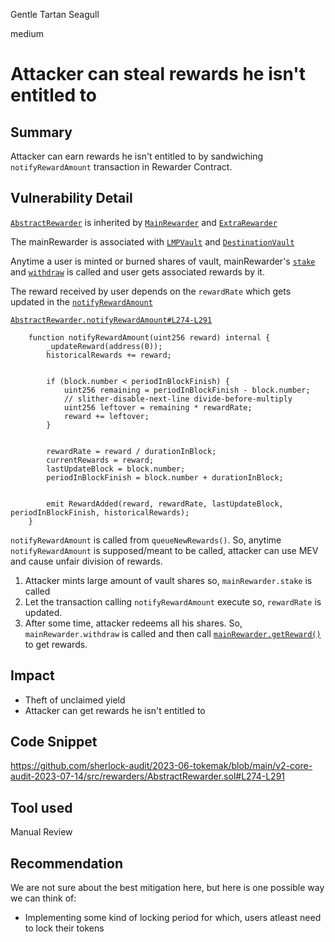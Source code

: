 Gentle Tartan Seagull

medium

# Attacker can steal rewards he isn't entitled to
## Summary
Attacker can earn rewards he isn't entitled to by sandwiching `notifyRewardAmount` transaction in Rewarder Contract.
## Vulnerability Detail
[`AbstractRewarder`](https://github.com/sherlock-audit/2023-06-tokemak/blob/main/v2-core-audit-2023-07-14/src/rewarders/AbstractRewarder.sol) is inherited by [`MainRewarder`](https://github.com/sherlock-audit/2023-06-tokemak/blob/main/v2-core-audit-2023-07-14/src/rewarders/MainRewarder.sol) and [`ExtraRewarder`](https://github.com/sherlock-audit/2023-06-tokemak/blob/main/v2-core-audit-2023-07-14/src/rewarders/ExtraRewarder.sol)

The mainRewarder is associated with [`LMPVault`](https://github.com/sherlock-audit/2023-06-tokemak/blob/main/v2-core-audit-2023-07-14/src/vault/LMPVault.sol#L294) and [`DestinationVault`](https://github.com/sherlock-audit/2023-06-tokemak/blob/main/v2-core-audit-2023-07-14/src/vault/DestinationVault.sol#L49)

Anytime a user is minted or burned shares of vault, mainRewarder's [`stake`](https://github.com/sherlock-audit/2023-06-tokemak/blob/main/v2-core-audit-2023-07-14/src/vault/LMPVault.sol#L863) and [`withdraw`](https://github.com/sherlock-audit/2023-06-tokemak/blob/main/v2-core-audit-2023-07-14/src/vault/LMPVault.sol#L844) is called and user gets associated rewards by it.

The reward received by user depends on the `rewardRate` which gets updated in the [`notifyRewardAmount`](https://github.com/sherlock-audit/2023-06-tokemak/blob/main/v2-core-audit-2023-07-14/src/rewarders/AbstractRewarder.sol#L285C9-L285C19)

[`AbstractRewarder.notifyRewardAmount#L274-L291`](https://github.com/sherlock-audit/2023-06-tokemak/blob/main/v2-core-audit-2023-07-14/src/rewarders/AbstractRewarder.sol#L274-L291)
```solidity
    function notifyRewardAmount(uint256 reward) internal {
        _updateReward(address(0));
        historicalRewards += reward;


        if (block.number < periodInBlockFinish) {
            uint256 remaining = periodInBlockFinish - block.number;
            // slither-disable-next-line divide-before-multiply
            uint256 leftover = remaining * rewardRate;
            reward += leftover;
        }


        rewardRate = reward / durationInBlock;
        currentRewards = reward;
        lastUpdateBlock = block.number;
        periodInBlockFinish = block.number + durationInBlock;


        emit RewardAdded(reward, rewardRate, lastUpdateBlock, periodInBlockFinish, historicalRewards);
    }
```

`notifyRewardAmount` is called from `queueNewRewards()`. So, anytime `notifyRewardAmount` is supposed/meant to be called, attacker can use MEV and cause unfair division of rewards. 

1. Attacker mints large amount of vault shares so, `mainRewarder.stake` is called
2. Let the transaction calling `notifyRewardAmount` execute so, `rewardRate` is updated.
3. After some time, attacker redeems all his shares. So, `mainRewarder.withdraw` is called and then call [`mainRewarder.getReward()`](https://github.com/sherlock-audit/2023-06-tokemak/blob/main/v2-core-audit-2023-07-14/src/rewarders/MainRewarder.sol#L95) to get rewards.

## Impact
- Theft of unclaimed yield
- Attacker can get rewards he isn't entitled to
## Code Snippet
https://github.com/sherlock-audit/2023-06-tokemak/blob/main/v2-core-audit-2023-07-14/src/rewarders/AbstractRewarder.sol#L274-L291
## Tool used

Manual Review

## Recommendation
We are not sure about the best mitigation here, but here is one possible way we can think of:

- Implementing some kind of locking period for which, users atleast need to lock their tokens

